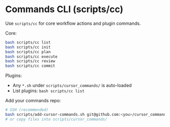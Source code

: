 # Commands CLI (scripts/cc)

Use `scripts/cc` for core workflow actions and plugin commands.

Core:
```bash
bash scripts/cc list
bash scripts/cc init
bash scripts/cc plan
bash scripts/cc execute
bash scripts/cc review
bash scripts/cc commit
```

Plugins:
- Any `*.sh` under `scripts/cursor_commands/` is auto-loaded
- List plugins: `bash scripts/cc list`

Add your commands repo:
```bash
# SSH (recommended)
bash scripts/add-cursor-commands.sh git@github.com:<you>/cursor_commands.git
# or copy files into scripts/cursor_commands/
```